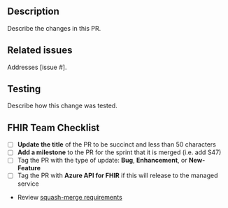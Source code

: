 ## Description
Describe the changes in this PR.

## Related issues
Addresses [issue #].

## Testing
Describe how this change was tested.

## FHIR Team Checklist
- [ ] **Update the title** of the PR to be succinct and less than 50 characters
- [ ] **Add a milestone** to the PR for the sprint that it is merged (i.e. add S47)
- [ ] Tag the PR with the type of update: **Bug**, **Enhancement**, or **New-Feature**
- [ ] Tag the PR with **Azure API for FHIR** if this will release to the managed service
- Review [squash-merge requirements](https://github.com/microsoft/fhir-server/blob/master/SquashMergeRequirements.md)